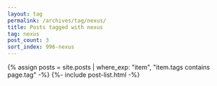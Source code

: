 ```yaml
---
layout: tag
permalink: /archives/tag/nexus/
title: Posts tagged with nexus
tag: nexus
post_count: 3
sort_index: 996-nexus
---
```

{% assign posts = site.posts | where_exp: "item", "item.tags contains page.tag" -%}
{%- include post-list.html -%}
